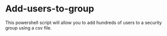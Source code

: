 # Add-users-to-group
This powershell script will allow you to add hundreds of users to a security group using a csv file.
